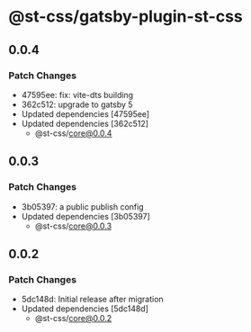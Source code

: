 # @st-css/gatsby-plugin-st-css

## 0.0.4

### Patch Changes

- 47595ee: fix: vite-dts building
- 362c512: upgrade to gatsby 5
- Updated dependencies [47595ee]
- Updated dependencies [362c512]
  - @st-css/core@0.0.4

## 0.0.3

### Patch Changes

- 3b05397: a public publish config
- Updated dependencies [3b05397]
  - @st-css/core@0.0.3

## 0.0.2

### Patch Changes

- 5dc148d: Initial release after migration
- Updated dependencies [5dc148d]
  - @st-css/core@0.0.2
